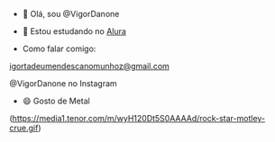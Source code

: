 - 👋 Olá, sou @VigorDanone
- 👀 Estou estudando no [Alura](https://www.bing.com/ck/a?!&&p=d66587d1afbe972eJmltdHM9MTcyMjU1NjgwMCZpZ3VpZD0zODk1MjdiNC04ZTljLTYzYjQtMjg0My0zMzdiOGZlNTYyOTkmaW5zaWQ9NTIyNg&ptn=3&ver=2&hsh=3&fclid=389527b4-8e9c-63b4-2843-337b8fe56299&psq=alura&u=a1aHR0cHM6Ly93d3cuYWx1cmEuY29tLmJyLw&ntb=1)

-  Como falar comigo:

igortadeumendescanomunhoz@gmail.com

@VigorDanone no Instagram

- 😄 Gosto de Metal

(https://media1.tenor.com/m/wyH120Dt5S0AAAAd/rock-star-motley-crue.gif)

